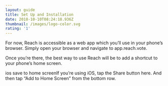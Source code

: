 ```yaml
---
layout: guide
title: Set Up and Installation
date: 2018-10-10T08:24:18.936Z
thumbnail: /images/logo-color.svg
rating: '1'
---
```

For now, Reach is accessible as a web app which you’ll use in your phone’s browser. Simply open your browser and navigate to app.reach.vote.

Once you’re there, the best way to use Reach will be to add a shortcut to your phone’s home screen.

ios save to home screenIf you’re using iOS, tap the Share button here. And then tap “Add to Home Screen” from the bottom row.
